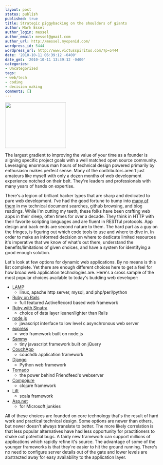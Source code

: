 ```yaml
---
layout: post
status: publish
published: true
title: Strategic piggybacking on the shoulders of giants
author: Mark Essel
author_login: messel
author_email: messel@gmail.com
author_url: http://messel.myopenid.com/
wordpress_id: 5444
wordpress_url: http://www.victusspiritus.com/?p=5444
date: '2010-10-11 06:39:12 -0400'
date_gmt: '2010-10-11 13:39:12 -0400'
categories:
- Uncategorized
tags:
- web/tech
- coding
- decision making
comments: []
---
```

<p><a href="http://en.wikipedia.org/wiki/Time_Bandits"><img class="aligncenter size-full wp-image-5445" title="time_bandits_giant" src="{{ site.url }}/assets/2010/10/time_bandits_giant.jpg" alt="" width="200" height="150" /></a></p>
<p>The largest gradient to improving the value of your time as a founder is aligning specific project goals with a well matched open source community. Leveraging enormous man hours of technical design powered primarily by enthusiasm makes perfect sense. Many of the contributors aren't just amateurs like myself with only a dozen months of web development experience notched on their belt. They're leaders and professionals with many years of hands on expertise.</p>
<p>There's a legion of brilliant hacker types that are sharp and dedicated to pure web development. I've had the good fortune to bump into <a href="http://twitter.com/#!/victusfate/hackers">many of them</a> in my technical document searches, github browsing, and blog readings. While I'm cutting my teeth, these folks have been crafting web apps in their sleep, often times for over a decade. They think in HTTP with their favorite scripting languages and are fluent in RESTful protocols. App design and back ends are second nature to them. The hard part as a guy on the fringes, is figuring out which code tools to use and where to dive in. In order to make an informed decision on where to dedicate limited resources it's imperative that we know of what's out there, understand the benefits/limitations of given choices, and have a system for identifying a good enough solution.</p>
<p>Let's look at few options for dynamic web applications. By no means is this list complete. Yet there are enough different choices here to get a feel for how broad web application technologies are. Here's a cross sample of the most popular choices available to today's budding web developer:</p>
<ul>
<li><a href="http://en.wikipedia.org/wiki/LAMP_%28software_bundle%29">LAMP</a>
<ul>
<li>linux, apache http server, mysql, and php/perl/python</li>
</ul>
</li>
<li><a href="http://rubyonrails.org/">Ruby on Rails </a>
<ul>
<li>full featured ActiveRecord based web framework</li>
</ul>
</li>
<li><a href="http://www.sinatrarb.com/">Ruby with Sinatra</a>
<ul>
<li>choice of data layer leaner/lighter than Rails</li>
</ul>
</li>
<li><a href="http://nodejs.org/">node.js</a>
<ul>
<li>javascript interface to low level c asynchronous web server</li>
</ul>
</li>
<li><a href="http://expressjs.com/">express</a>
<ul>
<li>web framework built on node.js</li>
</ul>
</li>
<li><a href="http://code.quirkey.com/sammy/">Sammy</a>
<ul>
<li>tiny javascript framework built on jQuery</li>
</ul>
</li>
<li><a href="http://couchapp.org/page/index">CouchApp</a>
<ul>
<li>couchdb application framework</li>
</ul>
</li>
<li><a href="http://www.djangoproject.com/">Django</a>
<ul>
<li>Python web framework</li>
</ul>
</li>
<li><a href="http://www.tornadoweb.org/">Tornado</a>
<ul>
<li>the power behind Friendfeed's webserver</li>
</ul>
</li>
<li><a href="http://github.com/blog/308-compojure-clojure-web-framework">Compojure</a>
<ul>
<li>clojure framework</li>
</ul>
</li>
<li><a href="http://liftweb.net/">Lift</a>
<ul>
<li>scala framework</li>
</ul>
</li>
<li><a href="http://www.asp.net/">Asp.net</a>
<ul>
<li>for Microsoft junkies</li>
</ul>
</li>
</ul>
<p>All of these choices are founded on core technology that's the result of hard work and practical technical design. Some options are newer than others, but newer doesn't always translate to better. The more likely correlation is that less popular alternatives have had less opportunity for practitioners to shake out potential bugs. A fairly new framework can support millions of applications which rapidly refine it's source. The advantage of some of the younger frameworks is that they're easier to hit the ground running. There's no need to configure server details out of the gate and lower levels are abstracted away for easy availability to the application layer.</p>
